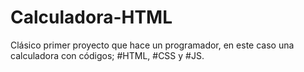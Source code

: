 # Calculadora-HTML
Clásico primer proyecto que hace un programador, en este caso una calculadora con códigos; #HTML, #CSS y #JS. 
